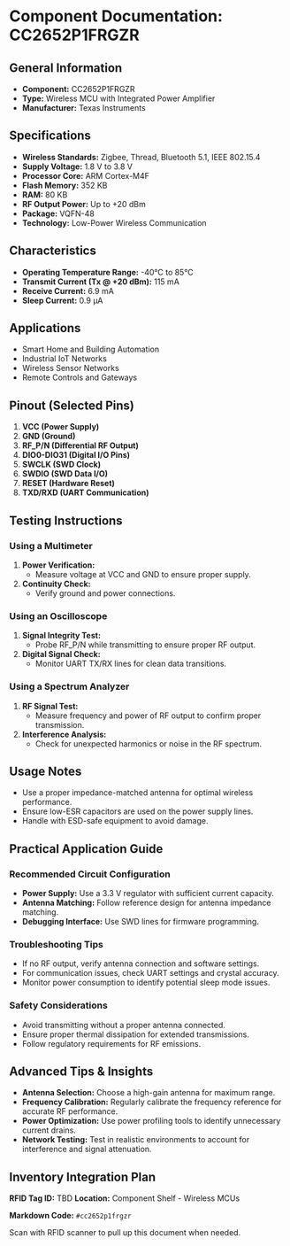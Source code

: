 # Component Documentation: CC2652P1FRGZR

## General Information

- **Component:** CC2652P1FRGZR
- **Type:** Wireless MCU with Integrated Power Amplifier
- **Manufacturer:** Texas Instruments

## Specifications

- **Wireless Standards:** Zigbee, Thread, Bluetooth 5.1, IEEE 802.15.4
- **Supply Voltage:** 1.8 V to 3.8 V
- **Processor Core:** ARM Cortex-M4F
- **Flash Memory:** 352 KB
- **RAM:** 80 KB
- **RF Output Power:** Up to +20 dBm
- **Package:** VQFN-48
- **Technology:** Low-Power Wireless Communication

## Characteristics

- **Operating Temperature Range:** -40°C to 85°C
- **Transmit Current (Tx @ +20 dBm):** 115 mA
- **Receive Current:** 6.9 mA
- **Sleep Current:** 0.9 µA

## Applications

- Smart Home and Building Automation
- Industrial IoT Networks
- Wireless Sensor Networks
- Remote Controls and Gateways

## Pinout (Selected Pins)

1. **VCC (Power Supply)**
2. **GND (Ground)**
3. **RF_P/N (Differential RF Output)**
4. **DIO0-DIO31 (Digital I/O Pins)**
5. **SWCLK (SWD Clock)**
6. **SWDIO (SWD Data I/O)**
7. **RESET (Hardware Reset)**
8. **TXD/RXD (UART Communication)**

## Testing Instructions

### Using a Multimeter

1. **Power Verification:**
    - Measure voltage at VCC and GND to ensure proper supply.
2. **Continuity Check:**
    - Verify ground and power connections.

### Using an Oscilloscope

1. **Signal Integrity Test:**
    - Probe RF_P/N while transmitting to ensure proper RF output.
2. **Digital Signal Check:**
    - Monitor UART TX/RX lines for clean data transitions.

### Using a Spectrum Analyzer

1. **RF Signal Test:**
    - Measure frequency and power of RF output to confirm proper transmission.
2. **Interference Analysis:**
    - Check for unexpected harmonics or noise in the RF spectrum.

## Usage Notes

- Use a proper impedance-matched antenna for optimal wireless performance.
- Ensure low-ESR capacitors are used on the power supply lines.
- Handle with ESD-safe equipment to avoid damage.

## Practical Application Guide

### Recommended Circuit Configuration

- **Power Supply:** Use a 3.3 V regulator with sufficient current capacity.
- **Antenna Matching:** Follow reference design for antenna impedance matching.
- **Debugging Interface:** Use SWD lines for firmware programming.

### Troubleshooting Tips

- If no RF output, verify antenna connection and software settings.
- For communication issues, check UART settings and crystal accuracy.
- Monitor power consumption to identify potential sleep mode issues.

### Safety Considerations

- Avoid transmitting without a proper antenna connected.
- Ensure proper thermal dissipation for extended transmissions.
- Follow regulatory requirements for RF emissions.

## Advanced Tips & Insights

- **Antenna Selection:** Choose a high-gain antenna for maximum range.
- **Frequency Calibration:** Regularly calibrate the frequency reference for accurate RF performance.
- **Power Optimization:** Use power profiling tools to identify unnecessary current drains.
- **Network Testing:** Test in realistic environments to account for interference and signal attenuation.

## Inventory Integration Plan

**RFID Tag ID:** TBD **Location:** Component Shelf - Wireless MCUs

**Markdown Code:** `#cc2652p1frgzr`

Scan with RFID scanner to pull up this document when needed.